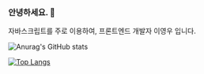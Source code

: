 ### 안녕하세요. 👋

자바스크립트를 주로 이용하여, 프론트엔드 개발자 이영우 입니다.
    
![Anurag's GitHub stats](https://github-readme-stats.vercel.app/api?username=2Zerozero&show_icons=true&theme=radical)

[![Top Langs](https://github-readme-stats.vercel.app/api/top-langs/?username=2Zerozero)](https://github.com/anuraghazra/github-readme-stats)
